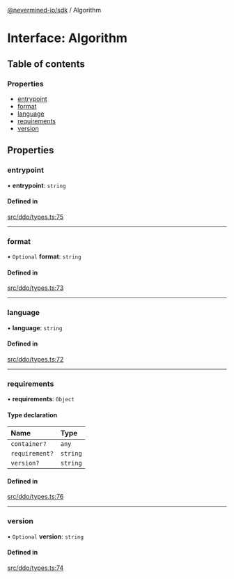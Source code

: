 [@nevermined-io/sdk](../code-reference.md) / Algorithm

# Interface: Algorithm

## Table of contents

### Properties

- [entrypoint](Algorithm.md#entrypoint)
- [format](Algorithm.md#format)
- [language](Algorithm.md#language)
- [requirements](Algorithm.md#requirements)
- [version](Algorithm.md#version)

## Properties

### entrypoint

• **entrypoint**: `string`

#### Defined in

[src/ddo/types.ts:75](https://github.com/nevermined-io/sdk-js/blob/bb26f8ab/src/ddo/types.ts#L75)

---

### format

• `Optional` **format**: `string`

#### Defined in

[src/ddo/types.ts:73](https://github.com/nevermined-io/sdk-js/blob/bb26f8ab/src/ddo/types.ts#L73)

---

### language

• **language**: `string`

#### Defined in

[src/ddo/types.ts:72](https://github.com/nevermined-io/sdk-js/blob/bb26f8ab/src/ddo/types.ts#L72)

---

### requirements

• **requirements**: `Object`

#### Type declaration

| Name           | Type     |
| :------------- | :------- |
| `container?`   | `any`    |
| `requirement?` | `string` |
| `version?`     | `string` |

#### Defined in

[src/ddo/types.ts:76](https://github.com/nevermined-io/sdk-js/blob/bb26f8ab/src/ddo/types.ts#L76)

---

### version

• `Optional` **version**: `string`

#### Defined in

[src/ddo/types.ts:74](https://github.com/nevermined-io/sdk-js/blob/bb26f8ab/src/ddo/types.ts#L74)
